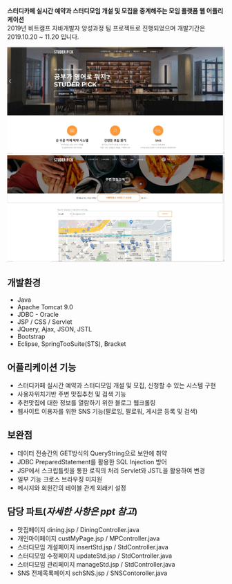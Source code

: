 **스터디카페 실시간 예약과 스터디모임 개설 및 모집을 중계해주는 모임 플랫폼 웹 어플리케이션**  
2019년 비트캠프 자바개발자 양성과정 팀 프로젝트로 진행되었으며 개발기간은 2019.10.20 ~ 11.20 입니다.  

<img src="./main.JPG">

<img src="./dining.JPG">

## 개발환경  
- Java
- Apache Tomcat 9.0
- JDBC - Oracle
- JSP / CSS / Servlet
- JQuery, Ajax, JSON, JSTL
- Bootstrap
- Eclipse, SpringTooSuite(STS), Bracket

## 어플리케이션 기능
 - 스터디카페 실시간 예약과 스터디모임 개설 및 모집, 신청할 수 있는 시스템 구현
 - 사용자위치기반 주변 맛집추천 및 검색 기능
 - 추천맛집에 대한 정보를 열람하기 위한 블로그 웹크롤링
 - 웹사이트 이용자를 위한 SNS 기능(팔로잉, 팔로워, 게시글 등록 및 검색)
  
## 보완점  
- 데이터 전송간의 GET방식의 QueryString으로 보안에 취약
- JDBC PreparedStatement를 활용한 SQL Injection 방어
- JSP에서 스크립틀릿을 통한 로직의 처리 Servlet와 JSTL을 활용하여 변경
- 일부 기능 크로스 브라우징 미지원
- 메시지와 회원간의 테이블 관계 외래키 설정

## 담당 파트(*자세한 사항은 ppt 참고*)
- 맛집페이지 dining.jsp / DiningController.java
- 개인마이페이지 custMyPage.jsp / MPController.java
- 스터디모임 개설페이지 insertStd.jsp / StdController.java
- 스터디모임 수정페이지 updateStd.jsp / StdController.java
- 스터디모임 관리페이지 manageStd.jsp / StdController.java
- SNS 전체목록페이지 schSNS.jsp / SNSContoroller.java

               
